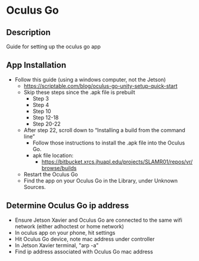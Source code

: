 # Oculus Go

## Description
Guide for setting up the oculus go app

## App Installation
* Follow this guide (using a windows computer, not the Jetson)
    * https://scriptable.com/blog/oculus-go-unity-setup-quick-start
    * Skip these steps since the .apk file is prebuilt
        * Step 3
        * Step 4
        * Step 10
        * Step 12-18
        * Step 20-22
    * After step 22, scroll down to “Installing a build from the command line” 
        * Follow those instructions to install the .apk file into the Oculus Go.  
        * apk file location:
            * https://bitbucket.xrcs.jhuapl.edu/projects/SLAMR01/repos/vr/browse/builds 
    * Restart the Oculus Go
    * Find the app on your Oculus Go in the Library, under Unknown Sources.

## Determine Oculus Go ip address
* Ensure Jetson Xavier and Oculus Go are connected to the same wifi network (either adhoctest or home network)
* In oculus app on your phone, hit settings
* Hit Oculus Go device, note mac address under controller
* In Jetson Xavier terminal, "arp -a"
* Find ip address associated with Oculus Go mac address